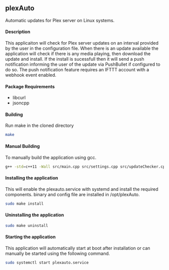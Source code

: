 ## plexAuto
Automatic updates for Plex server on Linux systems.

#### Description
This applicaiton will check for Plex server updates on an interval provided by the user in the configuration file. When there is an update available the application will check if there is any media playing, then download the update and install. If the install is sucessfull then it will send a push notification informing the user of the update via PushBullet if configured to do so. The push notification feature requires an IFTTT account with a webhook event enabled.

#### Package Requirements
* libcurl
* jsoncpp

#### Building
Run make in the cloned directory
````bash
make

````

#### Manual Building
To manually build the application using gcc.
````bash
g++ -std=c++11 -Wall src/main.cpp src/settings.cpp src/updateChecker.cpp src/downloader.cpp src/sender.cpp src/utilities.cpp -lcurl -ljsoncpp -o bin/plexauto

````

#### Installing the application
This will enable the plexauto.service with systemd and install the required components.
binary and config file are installed in /opt/plexAuto.
````bash
sudo make install

````

#### Uninstalling the application
````bash
sudo make uninstall

````

#### Starting the application
This application will automatically start at boot after installation or can manually be
started using the following command.
````bash
sudo systemctl start plexauto.service

````
